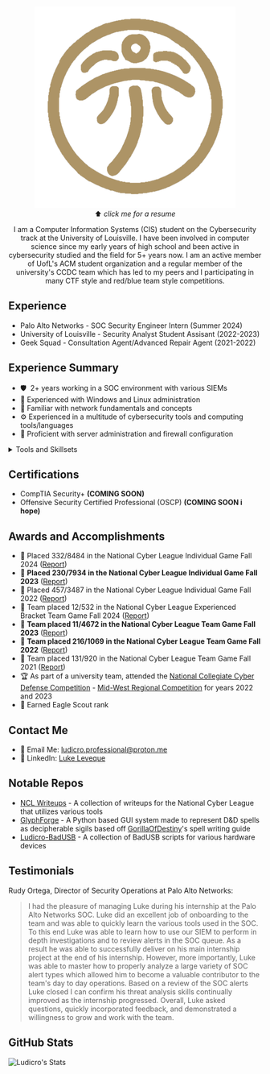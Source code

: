 <p align="center">
  <a href="LukeLevequeResume-GitHub.pdf">
    <img src="logo.png" alt="Resume" />
  </a>
  <br>
  ⬆️ <i>click me for a resume</i>
</p>

<p align="center">
I am a Computer Information Systems (CIS) student on the Cybersecurity track at the University of Louisville. I have been involved in computer science since my early years of high school and been active in cybersecurity studied and the field for 5+ years now. I am an active member of UofL's ACM student organization and a regular member of the university's CCDC team which has led to my peers and I participating in many CTF style and red/blue team style competitions. 
</p>

## Experience
- Palo Alto Networks - SOC Security Engineer Intern (Summer 2024)
- University of Louisville - Security Analyst Student Assisant (2022-2023)
- Geek Squad - Consultation Agent/Advanced Repair Agent (2021-2022)



## Experience Summary
- 🛡️&nbsp; 2+ years working in a SOC environment with various SIEMs
- 🐧 Experienced with Windows and Linux administration
- 📶 Familiar with network fundamentals and concepts
- ⚙️ Experienced in a multitude of cybersecurity tools and computing tools/languages
- 🚨 Proficient with server administration and firewall configuration
<details><summary>Tools and Skillsets</summary>

  - 🖥️ <b>Programming:</b> C, <ins>C++</ins>, C#, Java, <ins>Python</ins>, Javascript
  - ⌨️ <b>Scripting:</b> <ins>Bash</ins>, <ins>Powershell</ins>
  - 💻 <b>Operating Systems:</b> <ins>Kali/Ubuntu/Debian</ins>, <ins>Windows</ins>, Mac
  - ☁️ <b>Cloud Environments:</b> AWS, Google Cloud, Azure
  - 🕸️ <b>Web Apps:</b> <ins>Burp Suite</ins>
  - 🪪 &nbsp;<b>Digital Forensics:</b> Autopsy, FTK Imager
  - 📶 <b>Network Packet Analysis:</b> Wireshark
  - 🗄️ <b>Database</b> [SQL](https://github.com/Ludicro/Ludicro/tree/main/SQL), <ins>XQL</ins>, KQL
  - 🛠️ <b>General Tools:</b> hashcat, BadUSB, FlipperZero utilities, Ghidra
  - 📦 <b>Containers:</b> Docker
</details>

## Certifications
- CompTIA Security+ **(COMING SOON)**
- Offensive Security Certified Professional (OSCP) **(COMING SOON i hope)**

## Awards and Accomplishments
- 🏅 Placed 332/8484 in the National Cyber League Individual Game Fall 2024 ([Report](NCL/Scouting_Reports/IndivGame/2024_Fall_Indiv.pdf))
- 🏅 **Placed 230/7934 in the National Cyber League Individual Game Fall 2023** ([Report](NCL/Scouting_Reports/IndivGame/2023_Fall_Indiv.pdf))
- 🏅 Placed 457/3487 in the National Cyber League Individual Game Fall 2022 ([Report](NCL/Scouting_Reports/IndivGame/2022_Fall_Indiv.pdf))
- 🏅 Team placed 12/532 in the National Cyber League Experienced Bracket Team Game Fall 2024 ([Report](NCL/Scouting_Reports/TeamGame/2024_Fall_Team.pdf))
- 🏅 **Team placed 11/4672 in the National Cyber League Team Game Fall 2023** ([Report](NCL/Scouting_Reports/TeamGame/2023_Fall_Team.pdf))
- 🏅 **Team placed 216/1069 in the National Cyber League Team Game Fall 2022** ([Report](NCL/Scouting_Reports/TeamGame/2022_Fall_Team.pdf))
- 🏅 Team placed 131/920 in the National Cyber League Team Game Fall 2021 ([Report](NCL/Scouting_Reports/TeamGame/2021_Fall_Team.pdf))
- 🏆 As part of a university team, attended the [National Collegiate Cyber Defense Competition](https://www.nationalccdc.org/) - [Mid-West Regional Competition](https://www.caeepnc.org/mwccdc/) for years 2022 and 2023
- 🦅 Earned Eagle Scout rank

## Contact Me
- 📧 Email Me: ludicro.professional@proton.me
- 🤝 LinkedIn: [Luke Leveque](https://www.linkedin.com/in/luke-leveque/)

## Notable Repos
- [NCL Writeups](https://github.com/Ludicro/NCL-Public) - A collection of writeups for the National Cyber League that utilizes various tools
- [GlyphForge](https://github.com/Ludicro/GlyphForge) - A Python based GUI system made to represent D&D spells as decipherable sigils based off [GorillaOfDestiny](https://github.com/GorillaOfDestiny)'s spell writing guide
- [Ludicro-BadUSB](https://github.com/Ludicro/Ludicro-BadUSB) - A collection of BadUSB scripts for various hardware devices

## Testimonials
Rudy Ortega, Director of Security Operations at Palo Alto Networks: 

> I had the pleasure of managing Luke during his internship at the Palo Alto Networks SOC. Luke did an excellent job of onboarding to the team and was able to quickly learn the various tools used in the SOC. To this end Luke was able to learn how to use our SIEM to perform in depth investigations and to review alerts in the SOC queue. As a result he was able to successfully deliver on his main internship project at the end of his internship. However, more importantly, Luke was able to master how to properly analyze a large variety of SOC alert types which allowed him to become a valuable contributor to the team's day to day operations. Based on a review of the SOC alerts Luke closed I can confirm his threat analysis skills continually improved as the internship progressed. Overall, Luke asked questions, quickly incorporated feedback, and demonstrated a willingness to grow and work with the team.

## GitHub Stats
![Ludicro's Stats](https://github-readme-stats.vercel.app/api?username=Ludicro&theme=default&show_icons=true&hide_border=true&count_private=true)
